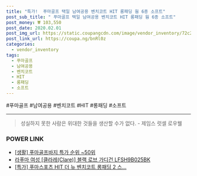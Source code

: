```yaml
--- 
title: "특가!  푸마골프 택일 남여공용 벤치코트 HIT 롱패딩 웜 6종 소프트" 
post_sub_title: " 푸마골프 택일 남여공용 벤치코트 HIT 롱패딩 웜 6종 소프트" 
post_money: ₩ 103,550 
post_date: 2020.02.01 
post_img_url: https://static.coupangcdn.com/image/vendor_inventory/72c2/0eb6805da307f5bf870482945006be7037a0ca6bb2521dec0788ba3faf75.jpg 
post_link_url: https://coupa.ng/bnRl0z 
categories: 
  - vendor_inventory 
tags: 
  - 푸마골프 
  - 남여공용 
  - 벤치코트 
  - HIT 
  - 롱패딩 
  - 소프트 
--- 
```

  #푸마골프 #남여공용 #벤치코트 #HIT #롱패딩 #소프트 
<hr> 

> 성실하지 못한 사람은 위대한 것들을 생산할 수가 없다. - 제임스 럿셀 로우웰 


### POWER LINK

* <a href="https://blog.naver.com/sakai111/221785379867" target="_blank"> [생활] 푸마골프바지 특가 순위 ~50위</a>
* <a href="https://blog.naver.com/sakai111/221782051190" target="_blank">라푸마 여성 [클라레(Clare)] 블랙 로브 가디건 LFSH9B025BK</a>
* <a href="https://blog.naver.com/sakai111/221789090668" target="_blank">[특가] 푸마스포츠 HIT 더 뉴 벤치코트 롱패딩 2 스...</a>
